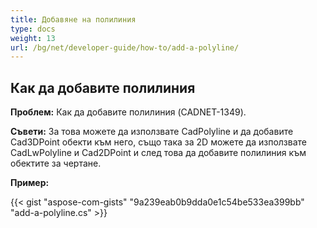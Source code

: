 ```yaml
---
title: Добавяне на полилиния
type: docs
weight: 13
url: /bg/net/developer-guide/how-to/add-a-polyline/
---
```


## **Как да добавите полилиния**

**Проблем:** Как да добавите полилиния (CADNET-1349).

**Съвети:** За това можете да използвате CadPolyline и да добавите Cad3DPoint обекти към него, също така за 2D можете да използвате CadLwPolyline и Cad2DPoint и след това да добавите полилиния към обектите за чертане.

**Пример:**

{{< gist "aspose-com-gists" "9a239eab0b9dda0e1c54be533ea399bb" "add-a-polyline.cs" >}}
